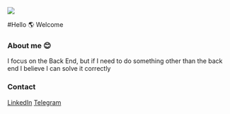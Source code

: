 ![](https://media.giphy.com/media/iIqmM5tTjmpOB9mpbn/giphy.gif)

#Hello 🌎
Welcome 


### About me 😊
I focus on the Back End, but if I need to do something other than the back end I believe I can solve it correctly 

### Contact
[LinkedIn](https://www.linkedin.com/in/fairusatoir)
[Telegram](https://t.me/fairusatoir)
